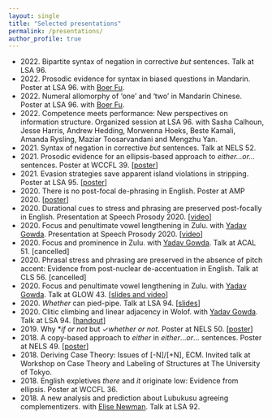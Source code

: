 ```yaml
---
layout: single
title: "Selected presentations"
permalink: /presentations/
author_profile: true
---
```



- 2022\. Bipartite syntax of negation in corrective *but* sentences. Talk at LSA 96.
- 2022\. Prosodic evidence for syntax in biased questions in Mandarin. Poster at LSA 96. with [Boer Fu][bfu].
- 2022\. Numeral allomorphy of ‘one’ and ‘two’ in Mandarin Chinese. Poster at LSA 96. with [Boer Fu][bfu].
- 2022\. Competence meets performance: New perspectives on information structure. Organized session at LSA 96. with Sasha Calhoun, Jesse Harris, Andrew Hedding, Morwenna Hoeks, Beste Kamali, Amanda Rysling, Maziar Toosarvandani and Mengzhu Yan.
- 2021\. Syntax of negation in corrective *but* sentences. Talk at NELS 52.
- 2021\. Prosodic evidence for an ellipsis-based approach to *either…or…* sentences. Poster at WCCFL 39. \[[poster](http://lingphil.mit.edu/papers/dfwu/Wu_99.pdf)\]
- 2021\. Evasion strategies save apparent island violations in stripping. Poster at LSA 95. \[[poster](http://lingphil.mit.edu/papers/dfwu/LSA_poster.pdf)\]
- 2020\. There is no post-focal de-phrasing in English. Poster at AMP 2020. \[[poster](http://lingphil.mit.edu/papers/dfwu/AMP%20poster.pdf)\]
- 2020\. Durational cues to stress and phrasing are preserved post-focally in English. Presentation at Speech Prosody 2020. \[[video](https://www.youtube.com/watch?v=UWPkTSX-c5k&ab_channel=SpeechProsody2020)\]
- 2020\. Focus and penultimate vowel lengthening in Zulu. with [Yadav Gowda][ygowda]. Presentation at Speech Prosody 2020. \[[video](https://www.youtube.com/watch?v=SLQTE28Km1Y)\]
- 2020\. Focus and prominence in Zulu. with [Yadav Gowda][ygowda]. Talk at ACAL 51. \[cancelled\]
- 2020\. Phrasal stress and phrasing are preserved in the absence of pitch accent: Evidence from post-nuclear de-accentuation in English. Talk at CLS 56. \[cancelled\]
- 2020\. Focus and penultimate vowel lengthening in Zulu. with [Yadav Gowda][ygowda]. Talk at GLOW 43. \[[slides and video](https://osf.io/j5vnq/)\]
- 2020\. *Whether* can pied-pipe. Talk at LSA 94. \[[slides](http://lingphil.mit.edu/papers/dfwu/LSA%20talk.pdf)\]
- 2020\. Clitic climbing and linear adjacency in Wolof. with [Yadav Gowda][ygowda]. Talk at LSA 94. \[[handout](http://web.mit.edu/ysg/www/files/2020/LSA2020-Wolof.pdf)\]
- 2019\. Why \**if or not* but ✓*whether or not*. Poster at NELS 50. \[[poster](http://lingphil.mit.edu/papers/dfwu/NELS%20poster_v2.pdf)\]
- 2018\. A copy-based approach to *either* in *either*...*or*... sentences. Poster at NELS 49. \[[poster](http://lingphil.mit.edu/papers/dfwu/NELS%20poster_v3.pdf)\]
- 2018\. Deriving Case Theory: Issues of \[-N\]/\[+N\], ECM. Invited talk at Workshop on Case Theory and Labeling of Structures at The University of Tokyo.
- 2018\. English expletives *there* and *it* originate low: Evidence from ellipsis. Poster at WCCFL 36.
- 2018\. A new analysis and prediction about Lubukusu agreeing complementizers. with [Elise Newman][enewman]. Talk at LSA 92.

[bfu]: https://www.fuboer.net/
[ygowda]: http://web.mit.edu/ysg/www/
[enewman]: https://esnewman.github.io/elisenewman/
